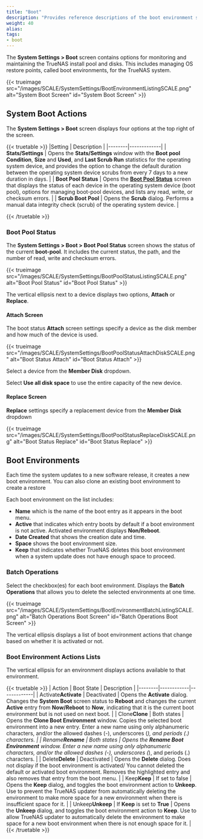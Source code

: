 ```yaml
---
title: "Boot"
description: "Provides reference descriptions of the boot environment screens and settings."
weight: 40
alias:
tags:
- boot
---
```


The **System Settings > Boot** screen contains options for monitoring and maintaining the TrueNAS install pool and disks.
This includes managing OS restore points, called boot environments, for the TrueNAS system.

{{< trueimage src="/images/SCALE/SystemSettings/BootEnvironmentListingSCALE.png" alt="System Boot Screen" id="System Boot Screen" >}}

## System Boot Actions

The **System Settings > Boot** screen displays four options at the top right of the screen.

{{< truetable >}}
|Setting | Description |
|--------|-------------|
| **Stats/Settings** | Opens the **Stats/Settings** window with the **Boot pool Condition**, **Size** and **Used**, and **Last Scrub Run** statistics for the operating system device, and provides the option to change the default duration between the operating system device scrubs from every 7 days to a new duration in days. |
| **Boot Pool Status** | Opens the **[Boot Pool Status](#boot-pool-status-screen)** screen that displays the status of each device in the operating system device (boot pool), options for managing boot-pool devices, and lists any read, write, or checksum errors. |
| **Scrub Boot Pool** | Opens the **Scrub** dialog. Performs a manual data integrity check (scrub) of the operating system device. |

{{< /truetable >}}

### Boot Pool Status

The **System Settings > Boot > Boot Pool Status** screen shows the status of the current **boot-pool**.
It includes the current status, the path, and the number of read, write and checksum errors.

{{< trueimage src="/images/SCALE/SystemSettings/BootPoolStatusListingSCALE.png" alt="Boot Pool Status" id="Boot Pool Status" >}}

The vertical ellipsis <i class="fa fa-ellipsis-v" aria-hidden="true" title="Options"></i> next to a device displays two options, **Attach** or **Replace**.

#### Attach Screen

The boot status **Attach** screen settings specify a device as the disk member and how much of the device is used.

{{< trueimage src="/images/SCALE/SystemSettings/BootPoolStatusAttachDiskSCALE.png" alt="Boot Status Attach" id="Boot Status Attach" >}}

Select a device from the **Member Disk** dropdown.

Select **Use all disk space** to use the entire capacity of the new device.

#### Replace Screen

**Replace** settings specify a replacement device from the **Member Disk** dropdown

{{< trueimage src="/images/SCALE/SystemSettings/BootPoolStatusReplaceDiskSCALE.png" alt="Boot Status Replace" id="Boot Status Replace" >}}

## Boot Environments

Each time the system updates to a new software release, it creates a new boot environment.
You can also clone an existing boot environment to create a restore 

Each boot environment on the list includes:

* **Name** which is the name of the boot entry as it appears in the boot menu.
* **Active** that indicates which entry boots by default if a boot environment is not active. Activated environment displays **Non/Reboot**.
* **Date Created** that shows the creation date and time.
* **Space** shows the boot environment size.
* **Keep** that indicates whether TrueNAS deletes this boot environment when a system update does not have enough space to proceed.

### Batch Operations

Select the checkbox(es) for each boot environment. Displays the **Batch Operations** that allows you to delete the selected environments at one time.

{{< trueimage src="/images/SCALE/SystemSettings/BootEnvironmentBatchListingSCALE.png" alt="Batch Operations Boot Screen" id="Batch Operations Boot Screen" >}}

The  vertical ellipsis <i class="fa fa-ellipsis-v" aria-hidden="true" title="Options"></i> displays a list of boot environment actions that change based on whether it is activated or not.

### Boot Environment Actions Lists

The vertical ellipsis <i class="fa fa-ellipsis-v" aria-hidden="true" title="Options"></i> for an environment displays actions available to that environment.

{{< truetable >}}
| Action | Boot State | Description |
|--------|------------|-------------|
| <span class="iconify" data-icon="mdi:check-decagram">Activate</span>**Activate** | Deactivated | Opens the **Activate** dialog. Changes the **System Boot** screen status to **Reboot** and changes the current **Active** entry from **Now/Reboot** to **Now**, indicating that it is the current boot environment but is not used on next boot. |
| <span class="iconify" data-icon="mdi:content-copy">Clone</span>**Clone** | Both states | Opens the **Clone Boot Environment** window. Copies the selected boot environment into a new entry. Enter a new name using only alphanumeric characters, and/or the allowed dashes (-), underscores (_), and periods (.) characters. |
| <span class="iconify" data-icon="mdi:rename-box">Rename</span>**Rename** | Both states | Opens the **Rename Boot Environment** window. Enter a new name using only alphanumeric characters, and/or the allowed dashes (-), underscores (_), and periods (.) characters. |
| <span class="iconify" data-icon="mdi:delete">Delete</span>**Delete** | Deactivated | Opens the **Delete** dialog. Does not display if the boot environment is activated/ You cannot deleted the default or activated boot environment. Removes the highlighted entry and also removes that entry from the boot menu.  |
| <span class="iconify" data-icon="mdi:bookmark">Keep</span>**Keep** | If set to false | Opens the **Keep** dialog, and toggles the boot environment action to **Unkeep**. Use to prevent the TrueNAS updater from automatically deleting the environment to make more space for a new environment when there is insufficient space for it. |
| <span class="iconify" data-icon="mdi:bookmark-border">Unkeep</span>**Unkeep** | If **Keep** is set to **True** | Opens the **Unkeep** dialog, and toggles the boot environment action to **Keep**. Use to allow TrueNAS updater to automatically delete the environment to make space for a new boot environment when there is not enough space for it. |
{{< /truetable >}}
